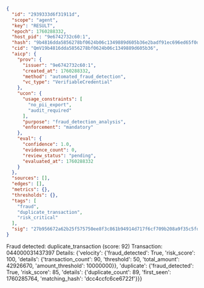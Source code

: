 ```json
{
  "id": "2939333d6f31911d",
  "scope": "agent",
  "key": "RESULT",
  "epoch": 1760288332,
  "host_pid": "9e6742732c60:1",
  "hash": "9b4816dda5856278bf0624b06c1349889d605b36e2badf91ec696ed65f0da685",
  "cid": "QmV19b4816dda5856278bf0624b06c1349889d605b36",
  "aicp": {
    "prov": {
      "issuer": "9e6742732c60:1",
      "created_at": 1760288332,
      "method": "automated_fraud_detection",
      "vc_type": "VerifiableCredential"
    },
    "ucon": {
      "usage_constraints": [
        "no_pii_export",
        "audit_required"
      ],
      "purpose": "fraud_detection_analysis",
      "enforcement": "mandatory"
    },
    "eval": {
      "confidence": 1.0,
      "evidence_count": 0,
      "review_status": "pending",
      "evaluated_at": 1760288332
    }
  },
  "sources": [],
  "edges": [],
  "metrics": {},
  "thresholds": {},
  "tags": [
    "fraud",
    "duplicate_transaction",
    "risk_critical"
  ],
  "sig": "27b956672a62b25f575750ee8f3c861b94914d717f6cf709b208a9f35c5fde51"
}
```

Fraud detected: duplicate_transaction (score: 92)
Transaction: 044000031437397
Details: {'velocity': {'fraud_detected': True, 'risk_score': 100, 'details': {'transaction_count': 90, 'threshold': 50, 'total_amount': 42926670, 'amount_threshold': 10000000}}, 'duplicate': {'fraud_detected': True, 'risk_score': 85, 'details': {'duplicate_count': 89, 'first_seen': 1760285764, 'matching_hash': 'dcc4ccfc6ce6722f'}}}